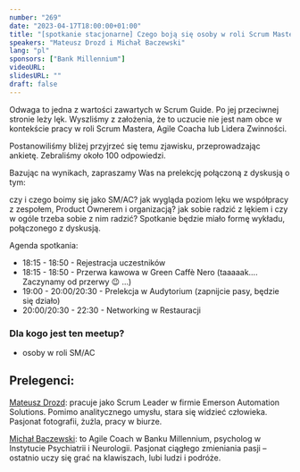```yaml
---
number: "269"
date: "2023-04-17T18:00:00+01:00"
title: "[spotkanie stacjonarne] Czego boją się osoby w roli Scrum Mastera i Agile Coacha i jak sobie z tym radzić?"
speakers: "Mateusz Drozd i Michał Baczewski"
lang: "pl"
sponsors: ["Bank Millennium"]
videoURL:
slidesURL: ""
draft: false
---
```


Odwaga to jedna z wartości zawartych w Scrum Guide. Po jej przeciwnej stronie leży lęk. Wyszliśmy z założenia, że to uczucie nie jest nam obce w kontekście pracy w roli Scrum Mastera, Agile Coacha lub Lidera Zwinności.

Postanowiliśmy bliżej przyjrzeć się temu zjawisku, przeprowadzając ankietę. Zebraliśmy około 100 odpowiedzi.

Bazując na wynikach, zapraszamy Was na prelekcję połączoną z dyskusją o tym:

czy i czego boimy się jako SM/AC?
jak wygląda poziom lęku we współpracy z zespołem, Product Ownerem i organizacją?
jak sobie radzić z lękiem i czy w ogóle trzeba sobie z nim radzić?
Spotkanie będzie miało formę wykładu, połączonego z dyskusją.

Agenda spotkania:

- 18:15 - 18:50 - Rejestracja uczestników
- 18:15 - 18:50 - Przerwa kawowa w Green Caffè Nero (taaaaak…. Zaczynamy od przerwy 😉 …)
- 19:00 - 20:00/20:30 - Prelekcja w Audytorium (zapnijcie pasy, będzie się działo)
- 20:00/20:30 - 22:30 - Networking w Restauracji

### Dla kogo jest ten meetup?

- osoby w roli SM/AC


## Prelegenci:

[Mateusz Drozd](https://www.linkedin.com/in/mateuszdrozd/): pracuje jako Scrum Leader w firmie Emerson Automation Solutions. Pomimo analitycznego umysłu, stara się widzieć człowieka. Pasjonat fotografii, żużla, pracy w biurze.

[Michał Baczewski](https://www.linkedin.com/in/micha%C5%82-baczewski-b73469155/): to Agile Coach w Banku Millennium, psycholog w Instytucie Psychiatrii i Neurologii. Pasjonat ciągłego zmieniania pasji – ostatnio uczy się grać na klawiszach, lubi ludzi i podróże.
